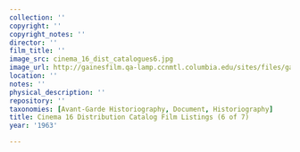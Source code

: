 ```yaml
---
collection: ''
copyright: ''
copyright_notes: ''
director: ''
film_title: ''
image_src: cinema_16_dist_catalogues6.jpg
image_url: http://gainesfilm.qa-lamp.ccnmtl.columbia.edu/sites/files/gainesfilm/images/cinema_16_dist_catalogues6.jpg
location: ''
notes: ''
physical_description: ''
repository: ''
taxonomies: [Avant-Garde Historiography, Document, Historiography]
title: Cinema 16 Distribution Catalog Film Listings (6 of 7)
year: '1963'

---
```

